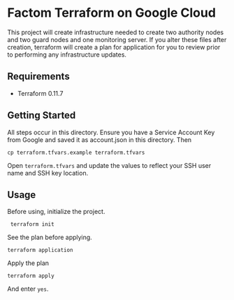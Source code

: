 # Factom Terraform on Google Cloud

This project will create infrastructure needed to create two authority nodes
and two guard nodes and one monitoring server. If you alter these files after creation, terraform will
create a plan for application for you to review prior to performing any infrastructure
updates.

## Requirements

* Terraform 0.11.7

## Getting Started

All steps occur in this directory. Ensure you have a Service Account Key from
Google and saved it as account.json in this directory. Then

    cp terraform.tfvars.example terraform.tfvars

Open `terraform.tfvars` and update the values to reflect your SSH user name
and SSH key location.

## Usage

Before using, initialize the project.

     terraform init

See the plan before applying.

    terraform application


Apply the plan

    terraform apply

And enter `yes`.
